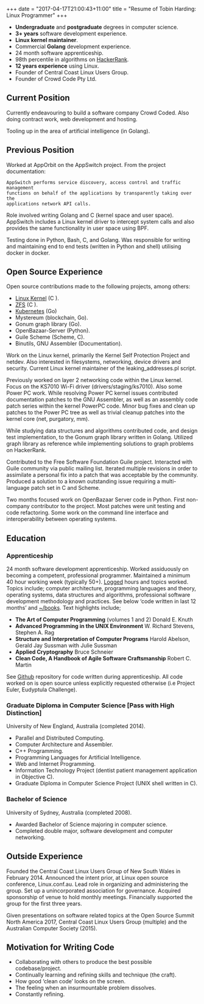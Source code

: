 +++
date = "2017-04-17T21:00:43+11:00"
title = "Resume of Tobin Harding: Linux Programmer"
+++

* **Undergraduate** and **postgraduate** degrees in computer science.
* **3+ years** software development experience.
* **Linux kernel maintainer**.
* Commercial **Golang** development experience.
* 24 month software apprenticeship.
* 98th percentile in algorithms on [HackerRank](https://www.hackerrank.com/tcharding).
* **12 years experience** using Linux.
* Founder of Central Coast Linux Users Group.
* Founder of Crowd Code Pty Ltd.

## Current Position

Currently endeavouring to build a software company Crowd Coded.  Also doing
contract work, web development and hosting.

Tooling up in the area of artificial intelligence (in Golang). 

## Previous Position

Worked at AppOrbit on the AppSwitch project.  From the project documentation:

	AppSwitch performs service discovery, access control and traffic management
	functions on behalf of the applications by transparently taking over the
	applications network API calls. 

Role involved writing Golang and C (kernel space and user space).  AppSwitch
includes a Linux kernel driver to intercept system calls and also provides the
same functionality in user space using BPF.

Testing done in Python, Bash, C, and Golang.  Was responsible for writing and
maintaining end to end tests (written in Python and shell) utilising docker in
docker.

## Open Source Experience

Open source contributions made to the following projects, among others:

* [Linux Kernel](http://git.kernel.org/cgit/linux/kernel/git/torvalds/linux.git/log/?qt=grep&q=me%40tobin.cc)
 (C ).
* [ZFS](https://github.com/pulls?utf8=%E2%9C%93&q=is%3Apr+author%3Atcharding+zfs+) (C ).
* [Kubernetes](https://github.com/pulls?utf8=%E2%9C%93&q=is%3Apr+author%3Atcharding+kubernetes+) (Go) 
* Mystereum (blockchain, Go).
* Gonum graph library (Go).
* OpenBazaar-Server (Python).
* Guile Scheme (Scheme, C).
* Binutils, GNU Assembler (Documentation).

Work on the Linux kernel, primarily the Kernel Self Protection Project and
netdev. Also interested in filesystems, networking, device drivers and
security. Current Linux kernel maintainer of the leaking_addresses.pl script.

Previously worked on layer 2 networking code within the Linux kernel. Focus on
the KS7010 Wi-Fi driver (drivers/staging/ks7010).  Also some Power PC work.
While resolving Power PC kernel issues contributed documentation patches to the
GNU Assembler, as well as an assembly code patch series within the kernel
PowerPC code.  Minor bug fixes and clean up patches to the Power PC tree as well
as trivial cleanup patches into the kernel core (net, purgatory, mm).

While studying data structures and algorithms contributed code, and design test
implementation, to the Gonum graph library written in Golang.  Utilized graph
library as reference while implementing solutions to graph problems on
HackerRank.

Contributed to the Free Software Foundation Guile project.  Interacted with
Guile community via public mailing list.  Iterated multiple revisions in order
to assimilate a personal fix into a patch that was acceptable by the community.
Produced a solution to a known outstanding issue requiring a multi-language
patch set in C and Scheme.

Two months focused work on OpenBazaar Server code in Python.  First non-company
contributor to the project.  Most patches were unit testing and code
refactoring.  Some work on the command line interface and interoperability
between operating systems.

## Education

### Apprenticeship

24 month software development apprenticeship.  Worked assiduously on becoming a
competent, professional programmer.  Maintained a minimum 40 hour working week
(typically 50+).
 [Logged](https://github.com/tcharding/work-logs) hours and topics
worked.  Topics include; computer architecture,
programming languages and theory, operating systems, data structures
and algorithms, professional software development methodology and practices.  See
below ‘code written in last 12 months’ and
[~/books](http://tobin.cc/reading-list).  Text highlights include;

* **The Art of Computer Programming** (volumes 1 and 2) Donald E. Knuth
* **Advanced Programming in the UNIX Environment** W. Richard Stevens, Stephen A. Rag
* **Structure and Interpretation of Computer Programs** Harold Abelson, Gerald
  Jay Sussman with Julie Sussman
* **Applied Cryptography** Bruce Schneier
* **Clean Code, A Handbook of Agile Software Craftsmanship** Robert C. Martin

See [Github](https://github.com/tcharding/self_learning) repository for code
written during apprenticeship.  All code worked on is open source unless
explicitly requested otherwise (i.e Project Euler, Eudyptula Challenge).

### Graduate Diploma in Computer Science [Pass with High Distinction]

University of New England, Australia (completed 2014).

* Parallel and Distributed Computing.
* Computer Architecture and Assembler.
* C++ Programming.
* Programming Languages for Artificial Intelligence.
* Web and Internet Programming.
* Information Technology Project (dentist patient management application in Objective C).
* Graduate Diploma in Computer Science Project (UNIX shell written in C).

### Bachelor of Science
University of Sydney, Australia (completed 2008).

* Awarded Bachelor of Science majoring in computer science. 
* Completed double major, software development and computer networking.

## Outside Experience

Founded the Central Coast Linux Users Group of New South Wales in
February 2014.  Announced the intent prior, at Linux open source
conference, Linux.conf.au.  Lead role in organizing and administering
the group.  Set up a unincorporated association for
governance.  Acquired sponsorship of venue to hold monthly
meetings.  Financially supported the group for the first three years.

Given presentations on software related topics at the Open Source Summit North
America 2017, Central Coast Linux Users Group (multiple) and the Australian
Computer Society (2015).

## Motivation for Writing Code

* Collaborating with others to produce the best possible codebase/project.
* Continually learning and refining skills and technique (the craft).
* How good ‘clean code’ looks on the screen.
* The feeling when an insurmountable problem dissolves.
* Constantly refining.
